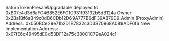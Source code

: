 SaturnTokenPresaleUpgradable deployed to: 0xB07e4d3d6aFC46852E6FC10931f93132b5dB124a
Owner: 0x2Ba1Bf6aB49c0d86CDb12D69A777B6dF39AB79D9
Admin (ProxyAdmin) Address: 0x050BCe29e71b2D187832c3D3370968A089ADF6f6
New Implementation Address: 0x07fE6c49495dE0d53DF12a75c380C1C79eA024c1
